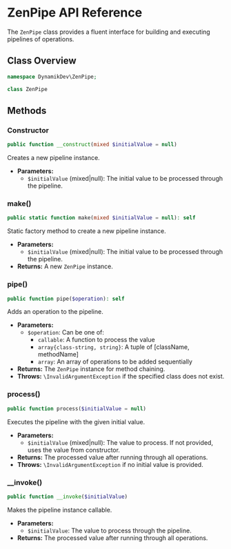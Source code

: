 # ZenPipe API Reference

The `ZenPipe` class provides a fluent interface for building and executing pipelines of operations.

## Class Overview

```php
namespace DynamikDev\ZenPipe;

class ZenPipe
```

## Methods

### Constructor

```php
public function __construct(mixed $initialValue = null)
```

Creates a new pipeline instance.

- **Parameters:**
  - `$initialValue` (mixed|null): The initial value to be processed through the pipeline.

### make()

```php
public static function make(mixed $initialValue = null): self
```

Static factory method to create a new pipeline instance.

- **Parameters:**
  - `$initialValue` (mixed|null): The initial value to be processed through the pipeline.
- **Returns:** A new `ZenPipe` instance.

### pipe()

```php
public function pipe($operation): self
```

Adds an operation to the pipeline.

- **Parameters:**
  - `$operation`: Can be one of:
    - `callable`: A function to process the value
    - `array{class-string, string}`: A tuple of [className, methodName]
    - `array`: An array of operations to be added sequentially
- **Returns:** The `ZenPipe` instance for method chaining.
- **Throws:** `\InvalidArgumentException` if the specified class does not exist.

### process()

```php
public function process($initialValue = null)
```

Executes the pipeline with the given initial value.

- **Parameters:**
  - `$initialValue` (mixed|null): The value to process. If not provided, uses the value from constructor.
- **Returns:** The processed value after running through all operations.
- **Throws:** `\InvalidArgumentException` if no initial value is provided.

### __invoke()

```php
public function __invoke($initialValue)
```

Makes the pipeline instance callable.

- **Parameters:**
  - `$initialValue`: The value to process through the pipeline.
- **Returns:** The processed value after running through all operations.
